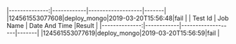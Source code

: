                                                                                                                                                                                                                                                                                                                                                                                                                              |--------------:|------------|-------------------|-------|
|124561553077608|deploy_mongo|2019-03-20T15:56:48|fail   |
|    Test Id    |  Job Name  |   Date And Time   |Result |
|--------------:|------------|-------------------|-------|
|124561553077619|deploy_mongo|2019-03-20T15:56:59|fail   |

